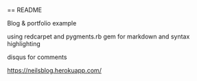 == README

Blog & portfolio example

using redcarpet and pygments.rb gem for markdown and syntax highlighting

disqus for comments 

https://neilsblog.herokuapp.com/
